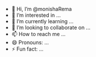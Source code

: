 - 👋 Hi, I’m @monishaRema
- 👀 I’m interested in ...
- 🌱 I’m currently learning ...
- 💞️ I’m looking to collaborate on ...
- 📫 How to reach me ...
- 😄 Pronouns: ...
- ⚡ Fun fact: ...

<!---
monishaRema/monishaRema is a ✨ special ✨ repository because its `README.md` (this file) appears on your GitHub profile.
You can click the Preview link to take a look at your changes.
--->
